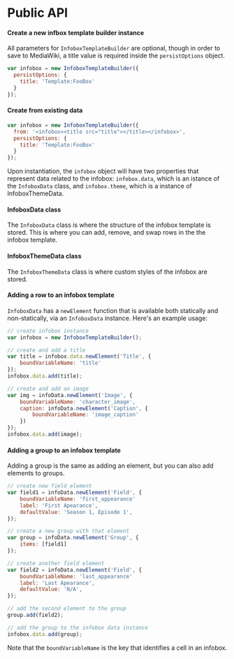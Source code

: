 # Public API

#### Create a new infbox template builder instance
All parameters  for `InfoboxTemplateBuilder` are optional, though in order to save to MediaWiki, a title value is required inside the `persistOptions` object. 
```javascript
var infobox = new InfoboxTemplateBuilder({
  persistOptions: {
    title: 'Template:FooBox'
  }
});
```

#### Create from existing data
```javascript
var infobox = new InfoboxTemplateBuilder({
  from: '<infobox><title src="title"></title></infobox>',
  persistOptions: {
    title: 'Template:FooBox'
  }
});
```

Upon instantiation, the `infobox` object will have two properties that represent data related to the infobox: `infobox.data`, which is an istance of the `InfoboxData` class, and `infobox.theme`, which is a instance of InfoboxThemeData. 

#### InfoboxData class
The `InfoboxData` class is where the structure of the infobox template is stored. This is where you can add, remove, and swap rows in the the infobox template. 

#### InfoboxThemeData class
The `InfoboxThemeData` class is where custom styles of the infobox are stored. 

#### Adding a row to an infobox template
`InfoboxData` has a `newElement` function that is available both statically and non-statically, via an `InfoboxData` instance. Here's an example usage: 
```javascript
// create infobox instance
var infobox = new InfoboxTemplateBuilder();

// create and add a title
var title = infobox.data.newElement('Title', {
	boundVariableName: 'title'
});
infobox.data.add(title);

// create and add an image
var img = infoData.newElement('Image', {
	boundVariableName: 'character_image',
	caption: infoData.newElement('Caption', {
		boundVariableName: 'image_caption'
	})
});
infobox.data.add(image);
```

#### Adding a group to an infobox template
Adding a group is the same as adding an element, but you can also add elements to groups. 

```javascript
// create new field element
var field1 = infoData.newElement('Field', {
	boundVariableName: 'first_appearance'
	label: 'First Apearance',
	defaultValue: 'Season 1, Episode 1',
});

// create a new group with that element
var group = infoData.newElement('Group', {
	items: [field1]
});

// create another field element
var field2 = infoData.newElement('Field', {
	boundVariableName: 'last_appearance'
	label: 'Last Apearance',
	defaultValue: 'N/A',
});

// add the second element to the group
group.add(field2);

// add the group to the infobox data instance
infobox.data.add(group);
```
Note that the `boundVariableName` is the key that identifies a cell in an infobox.  
